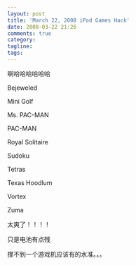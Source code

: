 ```yaml
---
layout: post
title: 'March 22, 2008 iPod Games Hack'
date: 2008-03-22 21:26
comments: true
category: 
tagline: 
tags:
---
```

    

啊哈哈哈哈哈哈

  

Bejeweled

Mini Golf

Ms. PAC-MAN

PAC-MAN

Royal Solitaire

Sudoku

Tetras

Texas Hoodlum

Vortex

Zuma

  

  

太爽了！！！！

  

只是电池有点残

  

撑不到一个游戏机应该有的水准。。。

  

